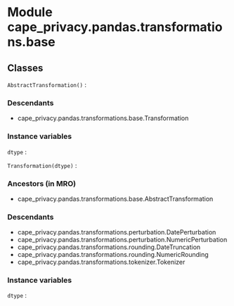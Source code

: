 Module cape_privacy.pandas.transformations.base
===============================================

Classes
-------

`AbstractTransformation()`
:   

### Descendants

* cape_privacy.pandas.transformations.base.Transformation

### Instance variables

`dtype`
:

`Transformation(dtype)`
:   

### Ancestors (in MRO)

* cape_privacy.pandas.transformations.base.AbstractTransformation

### Descendants

* cape_privacy.pandas.transformations.perturbation.DatePerturbation
* cape_privacy.pandas.transformations.perturbation.NumericPerturbation
* cape_privacy.pandas.transformations.rounding.DateTruncation
* cape_privacy.pandas.transformations.rounding.NumericRounding
* cape_privacy.pandas.transformations.tokenizer.Tokenizer

### Instance variables

`dtype`
: